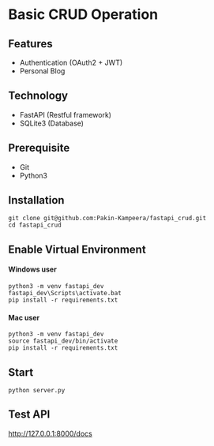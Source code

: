 # Basic CRUD Operation

## Features

- Authentication (OAuth2 + JWT)
- Personal Blog

## Technology

- FastAPI (Restful framework)
- SQLite3 (Database)

## Prerequisite

- Git
- Python3

## Installation

```
git clone git@github.com:Pakin-Kampeera/fastapi_crud.git
cd fastapi_crud
```

## Enable Virtual Environment

#### Windows user

```
python3 -m venv fastapi_dev
fastapi_dev\Scripts\activate.bat
pip install -r requirements.txt
```

#### Mac user

```
python3 -m venv fastapi_dev
source fastapi_dev/bin/activate
pip install -r requirements.txt
```

## Start

```
python server.py
```

## Test API

http://127.0.0.1:8000/docs
